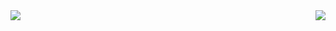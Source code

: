 <!-- ![Metrics](https://metrics.lecoq.io/BarryYangi?template=classic&isocalendar=1&languages=1&tweets=1&rss=1&base=header%2C%20activity%2C%20community%2C%20repositories%2C%20metadata&base.indepth=false&base.hireable=false&base.skip=false&isocalendar=false&isocalendar.duration=half-year&languages=false&languages.limit=8&languages.threshold=0%25&languages.other=false&languages.colors=github&languages.sections=most-used&languages.indepth=false&languages.analysis.timeout=15&languages.analysis.timeout.repositories=7.5&languages.categories=markup%2C%20programming&languages.recent.categories=markup%2C%20programming&languages.recent.load=300&languages.recent.days=14&tweets=false&tweets.user=BarryYangi&tweets.attachments=false&tweets.limit=4&rss=false&rss.source=https%3A%2F%2Fwww.barryi.me%2Fatom.xml&rss.limit=4&config.timezone=Asia%2FShanghai) -->

<div><img align="left" src="https://metrics.lecoq.io/BarryYangi?template=classic&isocalendar=1&languages=1&tweets=1&rss=1&base=header%2C%20activity%2C%20community%2C%20repositories%2C%20metadata&base.indepth=false&base.hireable=false&base.skip=false&isocalendar=false&isocalendar.duration=half-year&languages=false&languages.limit=8&languages.threshold=0%25&languages.other=false&languages.colors=github&languages.sections=most-used&languages.indepth=false&languages.analysis.timeout=15&languages.analysis.timeout.repositories=7.5&languages.categories=markup%2C%20programming&languages.recent.categories=markup%2C%20programming&languages.recent.load=300&languages.recent.days=14&tweets=false&tweets.user=BarryYangi&tweets.attachments=false&tweets.limit=4&rss=false&rss.source=https%3A%2F%2Fwww.barryi.me%2Fatom.xml&rss.limit=4&config.timezone=Asia%2FShanghai"/></div>

<div><img align="right" src="https://netease-recent-profile.vercel.app/?id=104990211&show_percent=1&size=60&title=最近循环"/></div>